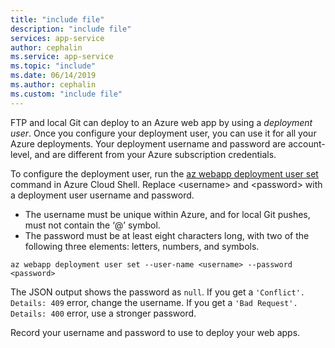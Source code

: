 ```yaml
---
title: "include file"
description: "include file"
services: app-service
author: cephalin
ms.service: app-service
ms.topic: "include"
ms.date: 06/14/2019
ms.author: cephalin
ms.custom: "include file"
---
```


FTP and local Git can deploy to an Azure web app by using a *deployment user*. Once you configure your deployment user, you can use it for all your Azure deployments. Your deployment username and password are account-level, and are different from your Azure subscription credentials. 

To configure the deployment user, run the [az webapp deployment user set](/cli/azure/webapp/deployment/user?view=azure-cli-latest#az-webapp-deployment-user-set) command in Azure Cloud Shell. Replace \<username> and \<password> with a deployment user username and password. 

- The username must be unique within Azure, and for local Git pushes, must not contain the ‘@’ symbol. 
- The password must be at least eight characters long, with two of the following three elements: letters, numbers, and symbols. 

```azurecli-interactive
az webapp deployment user set --user-name <username> --password <password>
```

The JSON output shows the password as `null`. If you get a `'Conflict'. Details: 409` error, change the username. If you get a `'Bad Request'. Details: 400` error, use a stronger password. 

Record your username and password to use to deploy your web apps.
